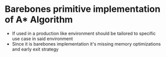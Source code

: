 # Barebones primitive implementation of A* Algorithm
- If used in a production like environment should be tailored to specific use case in said environment
- Since it is barebones implementation it's missing memory optimizations and early exit strategy